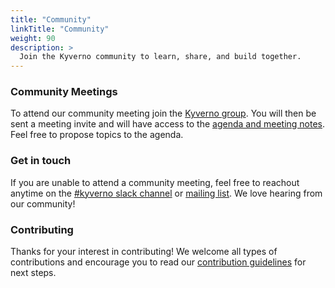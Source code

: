 ```yaml
---
title: "Community"
linkTitle: "Community"
weight: 90
description: >
  Join the Kyverno community to learn, share, and build together.
---
```


### Community Meetings

To attend our community meeting join the [Kyverno group](https://groups.google.com/g/kyverno). You will then be sent a meeting invite and will have access to the [agenda and meeting notes](https://docs.google.com/document/d/10Hu1qTip1KShi8Lf_v9C5UVQtp7vz_WL3WVxltTvdAc/edit#). Feel free to propose topics to the agenda.

### Get in touch

If you are unable to attend a community meeting, feel free to reachout anytime on the [#kyverno slack channel](https://app.slack.com/client/T09NY5SBT/CLGR9BJU9) or [mailing list](https://groups.google.com/g/kyverno). We love hearing from our community!

### Contributing

Thanks for your interest in contributing!  We welcome all types of contributions and encourage you to read our [contribution guidelines](https://github.com/kyverno/kyverno/blob/main/CONTRIBUTING.md) for next steps.

